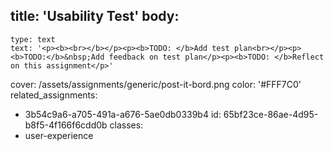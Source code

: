 title: 'Usability Test'
body:
  -
    type: text
    text: '<p><b><br></b></p><p><b>TODO: </b>Add test plan<br></p><p><b>TODO:</b>&nbsp;Add feedback on test plan</p><p><b>TODO: </b>Reflect on this assignment</p>'
cover: /assets/assignments/generic/post-it-bord.png
color: '#FFF7C0'
related_assignments:
  - 3b54c9a6-a705-491a-a676-5ae0db0339b4
id: 65bf23ce-86ae-4d95-b8f5-4f166f6cdd0b
classes:
  - user-experience
